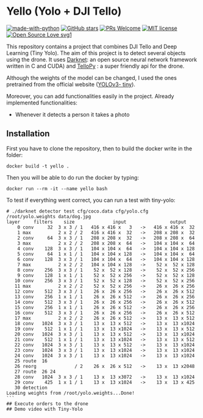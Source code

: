 # Yello (Yolo + DJI Tello)
[![made-with-python](https://img.shields.io/badge/Made%20with-Python-1f425f.svg)](https://www.python.org/)
[![GitHub stars](https://img.shields.io/github/stars/adriacabeza/Yello.js.svg?style=social&label=Star&maxAge=2592000)](https://GitHub.com/adriacabeza/Yello.js/stargazers/)
[![PRs Welcome](https://img.shields.io/badge/PRs-welcome-brightgreen.svg?style=flat-square)](https://github.com/adriacabeza/Yello/pulls)
[![MIT license](https://img.shields.io/badge/License-MIT-blue.svg)](https://lbesson.mit-license.org/)
[![Open Source Love svg1](https://badges.frapsoft.com/os/v1/open-source.svg?v=103)](https://github.com/adriacabeza/Yello)


This repository contains a project that combines DJI Tello and Deep Learning (Tiny Yolo). The aim of this project is to   detect several objects using the drone. It uses [Darknet](https://github.com/pjreddie/darknet): an open source neural network framework written in C and CUDA) and [TelloPy](https://github.com/hanyazou/TelloPy) : a super friendly api for the drone. 

Although  the weights of the model can be changed, I used the ones pretrained from the official website ([YOLOv3- tiny](https://pjreddie.com/media/files/yolov3-tiny.weights)). 



Moreover, you can add functionalities easily in the project. Already implemented functionalities:

- Whenever it detects a person it takes a photo

## Installation

First you have to clone the repository, then to build the docker write in the folder: 
``` 
docker build -t yello .
```

Then you will be able to do run the docker by typing:

```
docker run --rm -it --name yello bash
```

To test if everything went correct, you can run a test with tiny-yolo:
````
# ./darknet detector test cfg/coco.data cfg/yolo.cfg /root/yolo.weights data/dog.jpg
layer     filters    size              input                output
    0 conv     32  3 x 3 / 1   416 x 416 x   3   ->   416 x 416 x  32
    1 max          2 x 2 / 2   416 x 416 x  32   ->   208 x 208 x  32
    2 conv     64  3 x 3 / 1   208 x 208 x  32   ->   208 x 208 x  64
    3 max          2 x 2 / 2   208 x 208 x  64   ->   104 x 104 x  64
    4 conv    128  3 x 3 / 1   104 x 104 x  64   ->   104 x 104 x 128
    5 conv     64  1 x 1 / 1   104 x 104 x 128   ->   104 x 104 x  64
    6 conv    128  3 x 3 / 1   104 x 104 x  64   ->   104 x 104 x 128
    7 max          2 x 2 / 2   104 x 104 x 128   ->    52 x  52 x 128
    8 conv    256  3 x 3 / 1    52 x  52 x 128   ->    52 x  52 x 256
    9 conv    128  1 x 1 / 1    52 x  52 x 256   ->    52 x  52 x 128
   10 conv    256  3 x 3 / 1    52 x  52 x 128   ->    52 x  52 x 256
   11 max          2 x 2 / 2    52 x  52 x 256   ->    26 x  26 x 256
   12 conv    512  3 x 3 / 1    26 x  26 x 256   ->    26 x  26 x 512
   13 conv    256  1 x 1 / 1    26 x  26 x 512   ->    26 x  26 x 256
   14 conv    512  3 x 3 / 1    26 x  26 x 256   ->    26 x  26 x 512
   15 conv    256  1 x 1 / 1    26 x  26 x 512   ->    26 x  26 x 256
   16 conv    512  3 x 3 / 1    26 x  26 x 256   ->    26 x  26 x 512
   17 max          2 x 2 / 2    26 x  26 x 512   ->    13 x  13 x 512
   18 conv   1024  3 x 3 / 1    13 x  13 x 512   ->    13 x  13 x1024
   19 conv    512  1 x 1 / 1    13 x  13 x1024   ->    13 x  13 x 512
   20 conv   1024  3 x 3 / 1    13 x  13 x 512   ->    13 x  13 x1024
   21 conv    512  1 x 1 / 1    13 x  13 x1024   ->    13 x  13 x 512
   22 conv   1024  3 x 3 / 1    13 x  13 x 512   ->    13 x  13 x1024
   23 conv   1024  3 x 3 / 1    13 x  13 x1024   ->    13 x  13 x1024
   24 conv   1024  3 x 3 / 1    13 x  13 x1024   ->    13 x  13 x1024
   25 route  16
   26 reorg              / 2    26 x  26 x 512   ->    13 x  13 x2048
   27 route  26 24
   28 conv   1024  3 x 3 / 1    13 x  13 x3072   ->    13 x  13 x1024
   29 conv    425  1 x 1 / 1    13 x  13 x1024   ->    13 x  13 x 425
   30 detection
Loading weights from /root/yolo.weights...Done!
```
## Execute orders to the drone
## Demo video with Tiny-Yolo
